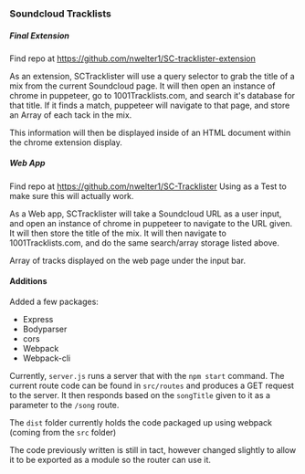### Soundcloud Tracklists
##### Final Extension
Find repo at https://github.com/nwelter1/SC-tracklister-extension

As an extension, SCTracklister will use a query selector to grab the title of a mix from the current Soundcloud page. It will then open an instance of chrome in puppeteer, go to 1001Tracklists.com, and search it's database for that title. If it finds a match, puppeteer will navigate to that page, and store an Array of each tack in the mix.

This information will then be displayed inside of an HTML document within the chrome extension display. 

##### Web App
Find repo at https://github.com/nwelter1/SC-Tracklister
Using as a Test to make sure this will actually work.

As a Web app, SCTracklister will take a Soundcloud URL as a user input, and open an instance of chrome in puppeteer to navigate to the URL given. It will then store the title of the mix. It will then navigate to 1001Tracklists.com, and do the same search/array storage listed above.

Array of tracks displayed on the web page under the input bar.

#### Additions

Added a few packages:
- Express
- Bodyparser
- cors
- Webpack
- Webpack-cli

Currently, `server.js` runs a server that with the `npm start` command.
The current route code can be found in `src/routes` and produces a GET request to the server. It then responds based on the `songTitle` given to it as a parameter to the `/song` route.

The `dist` folder currently holds the code packaged up using webpack (coming from the `src` folder)

The code previously written is still in tact, however changed slightly to allow it to be exported as a module so the router can use it. 

